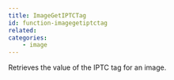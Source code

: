 ```yaml
---
title: ImageGetIPTCTag
id: function-imagegetiptctag
related:
categories:
    - image
---
```


Retrieves the value of the IPTC tag for an image.